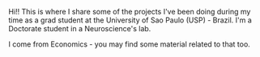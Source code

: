 Hi!!
This is where I share some of the projects I've been doing during my time as a grad student at the University of Sao Paulo (USP) - Brazil.
I'm a Doctorate student in a Neuroscience's lab.

I come from Economics - you may find some material related to that too.

<!---
ribblockm/ribblockm is a ✨ special ✨ repository because its `README.md` (this file) appears on your GitHub profile.
You can click the Preview link to take a look at your changes.
--->
